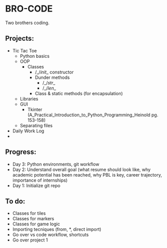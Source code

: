# BRO-CODE

Two brothers coding.

## Projects:

- Tic Tac Toe
  - Python basics
  - OOP
    - Classes
      - /_/_init__ constructor
      - Dunder methods
        - /_/_str__
        - /_/_len__
      - Class & static methods (for encapsulation)
  - Libraries
  - GUI
    - Tkinter (A_Practical_Introduction_to_Python_Programming_Heinold pg. 153-158)
  - Separating files
- Daily Work Log
- 

## Progress:

- Day 3: Python environments, git workflow
- Day 2: Understand overall goal (what resume should look like, why academic potential has been reached, why PBL is key, career trajectory, importance of internships)
- Day 1: Initialize git repo

## To do:

- Classes for tiles
- Classes for markers
- Classes for game logic
- Importing tecniques (from, *, direct import)
- Go over vs code workflow, shortcuts
- Go over project 1